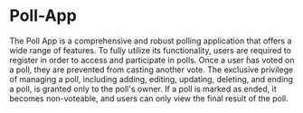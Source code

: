 # Poll-App

The Poll App is a comprehensive and robust polling application that offers a wide range of features. To fully utilize its functionality, users are required to register in order to access and participate in polls. Once a user has voted on a poll, they are prevented from casting another vote. The exclusive privilege of managing a poll, including adding, editing, updating, deleting, and ending a poll, is granted only to the poll's owner. If a poll is marked as ended, it becomes non-voteable, and users can only view the final result of the poll.
